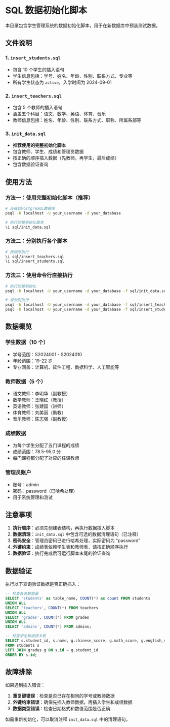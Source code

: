# SQL 数据初始化脚本

本目录包含学生管理系统的数据初始化脚本，用于在新数据库中预装测试数据。

## 文件说明

### 1. `insert_students.sql`

- 包含 10 个学生的插入语句
- 学生信息包括：学号、姓名、年龄、性别、联系方式、专业等
- 所有学生状态为 `active`，入学时间为 2024-09-01

### 2. `insert_teachers.sql`

- 包含 5 个教师的插入语句
- 涵盖五个科目：语文、数学、英语、体育、音乐
- 教师信息包括：姓名、年龄、性别、联系方式、职称、所属系部等

### 3. `init_data.sql`

- **推荐使用的完整初始化脚本**
- 包含教师、学生、成绩和管理员数据
- 按正确的顺序插入数据（先教师，再学生，最后成绩）
- 包含数据验证查询

## 使用方法

### 方法一：使用完整初始化脚本（推荐）

```bash
# 连接到PostgreSQL数据库
psql -h localhost -U your_username -d your_database

# 执行完整初始化脚本
\i sql/init_data.sql
```

### 方法二：分别执行各个脚本

```bash
# 按顺序执行
\i sql/insert_teachers.sql
\i sql/insert_students.sql
```

### 方法三：使用命令行直接执行

```bash
# 执行完整初始化
psql -h localhost -U your_username -d your_database -f sql/init_data.sql

# 或分别执行
psql -h localhost -U your_username -d your_database -f sql/insert_teachers.sql
psql -h localhost -U your_username -d your_database -f sql/insert_students.sql
```

## 数据概览

### 学生数据（10 个）

- 学号范围：S2024001 - S2024010
- 年龄范围：19-22 岁
- 专业涵盖：计算机、软件工程、数据科学、人工智能等

### 教师数据（5 个）

- 语文教师：李明华（副教授）
- 数学教师：王晓红（教授）
- 英语教师：张建国（讲师）
- 体育教师：刘美丽（助教）
- 音乐教师：陈志强（副教授）

### 成绩数据

- 为每个学生分配了五门课程的成绩
- 成绩范围：78.5-95.0 分
- 每门课程都分配了对应的任课教师

### 管理员账户

- 账号：admin
- 密码：password（已哈希处理）
- 用于系统管理和测试

## 注意事项

1. **执行顺序**：必须先创建表结构，再执行数据插入脚本
2. **数据清理**：`init_data.sql` 中包含可选的数据清理语句（已注释）
3. **密码安全**：管理员密码已进行哈希处理，实际密码为 "password"
4. **外键约束**：成绩表依赖学生表和教师表，请按正确顺序执行
5. **数据验证**：执行完成后可运行脚本末尾的验证查询

## 数据验证

执行以下查询验证数据是否正确插入：

```sql
-- 检查各表数据量
SELECT 'students' as table_name, COUNT(*) as count FROM students
UNION ALL
SELECT 'teachers', COUNT(*) FROM teachers
UNION ALL
SELECT 'grades', COUNT(*) FROM grades
UNION ALL
SELECT 'admins', COUNT(*) FROM admins;

-- 检查学生和成绩关联
SELECT s.student_id, s.name, g.chinese_score, g.math_score, g.english_score
FROM students s
LEFT JOIN grades g ON s.id = g.student_id
ORDER BY s.id;
```

## 故障排除

如果遇到插入错误：

1. **重复键错误**：检查是否已存在相同的学号或教师数据
2. **外键约束错误**：确保先插入教师数据，再插入学生和成绩数据
3. **数据类型错误**：检查日期格式和数值范围是否正确

如需重新初始化，可以取消注释 `init_data.sql` 中的清理语句。
